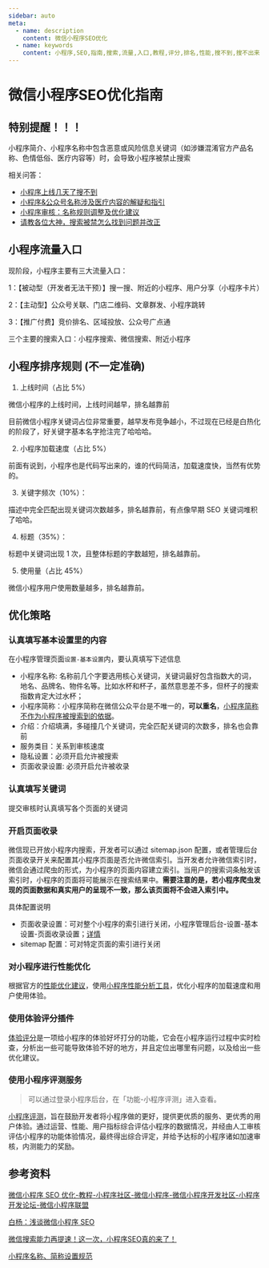 ```yaml
---
sidebar: auto
meta:
  - name: description
    content: 微信小程序SEO优化
  - name: keywords
    content: 小程序,SEO,指南,搜索,流量,入口,教程,评分,排名,性能,搜不到,搜不出来
---
```


# 微信小程序SEO优化指南

## 特别提醒！！！

小程序简介、小程序名称中包含恶意或风险信息关键词（如涉嫌混淆官方产品名称、色情低俗、医疗内容等）时，会导致小程序被禁止搜索

相关问答：
- [小程序上线几天了搜不到](https://developers.weixin.qq.com/community/develop/doc/0004cc65f845e81637882f0e851800?highLine=%25E6%2590%259C%25E4%25B8%258D%25E5%2588%25B0)
- [小程序&公众号名称涉及医疗内容的解疑和指引](https://developers.weixin.qq.com/community/develop/doc/000680db1803980789974463d5b808?highLine=%25E7%25A6%2581%25E6%25AD%25A2%25E6%2590%259C%25E7%25B4%25A2)
- [小程序审核：名称规则调整及优化建议](https://developers.weixin.qq.com/community/develop/doc/0006e8a6e28a38c6ef88db7f051401?highLine=%25E7%25A6%2581%25E6%25AD%25A2%25E6%2590%259C%25E7%25B4%25A2)
- [请教各位大神，搜索被禁怎么找到问题并改正](https://developers.weixin.qq.com/community/develop/doc/00048ac0ce4138a4ceb7ef7e251000?highLine=%25E7%25A6%2581%25E6%2590%259C)

## 小程序流量入口

现阶段，小程序主要有三大流量入口：

1：【被动型（开发者无法干预）】搜一搜、附近的小程序、用户分享（小程序卡片）

2：【主动型】公众号关联、门店二维码、文章群发、小程序跳转

3：【推广付费】竞价排名、区域投放、公众号广点通

三个主要的搜索入口：小程序搜索、微信搜索、附近小程序

## 小程序排序规则 (不一定准确)

1. 上线时间（占比 5%）

微信小程序的上线时间，上线时间越早，排名越靠前

目前微信小程序关键词占位非常重要，越早发布竞争越小，不过现在已经是白热化的阶段了，好关键字基本名字抢注完了哈哈哈。

2. 小程序加载速度（占比 5%）

前面有说到，小程序也是代码写出来的，谁的代码简洁，加载速度快，当然有优势的。

3. 关键字频次（10%）：

描述中完全匹配出现关键词次数越多，排名越靠前，有点像早期 SEO 关键词堆积了哈哈。

4. 标题（35%）：

标题中关键词出现 1 次，且整体标题的字数越短，排名越靠前。

5. 使用量（占比 45%）

微信小程序用户使用数量越多，排名越靠前。

## 优化策略

### 认真填写基本设置里的内容

在小程序管理页面`设置-基本设置`内，要认真填写下述信息

- 小程序名称: 名称前几个字要选用核心关键词，关键词最好包含指数大的词，地名、品牌名、物件名等。比如水杯和杯子，虽然意思差不多，但杯子的搜索指数肯定大过水杯；
- 小程序简称：小程序简称在微信公众平台是不唯一的，**可以重名**，[小程序简称不作为小程序被搜索到的依据](https://developers.weixin.qq.com/community/develop/doc/000c00c3a68708abf958d9bfd51000?highLine=%25E7%25AE%2580%25E7%25A7%25B0)。
- 介绍：介绍填满，多碰撞几个关键词，完全匹配关键词的次数多，排名也会靠前
- 服务类目：关系到审核速度
- 隐私设置：必须开启允许被搜索
- 页面收录设置: 必须开启允许被收录

### 认真填写关键词

提交审核时认真填写各个页面的关键词

### 开启页面收录

微信现已开放小程序内搜索，开发者可以通过 sitemap.json 配置，或者管理后台页面收录开关来配置其小程序页面是否允许微信索引。当开发者允许微信索引时，微信会通过爬虫的形式，为小程序的页面内容建立索引。当用户的搜索词条触发该索引时，小程序的页面将可能展示在搜索结果中。**需要注意的是，若小程序爬虫发现的页面数据和真实用户的呈现不一致，那么该页面将不会进入索引中。**

具体配置说明

- 页面收录设置：可对整个小程序的索引进行关闭，小程序管理后台-设置-基本设置-页面收录设置；[详情](https://mp.weixin.qq.com/wxopen/readtemplate?t=config/collection_agreement_tmpl)
- sitemap 配置：可对特定页面的索引进行关闭

### 对小程序进行性能优化

根据官方的[性能优化建议](https://developers.weixin.qq.com/miniprogram/dev/framework/performance/tips.html)，使用[小程序性能分析工具](https://developers.weixin.qq.com/miniprogram/dev/framework/performance/tools.html)，优化小程序的加载速度和用户使用体验。

### 使用体验评分插件

[体验评分](https://developers.weixin.qq.com/miniprogram/dev/devtools/audits.html)是一项给小程序的体验好坏打分的功能，它会在小程序运行过程中实时检查，分析出一些可能导致体验不好的地方，并且定位出哪里有问题，以及给出一些优化建议。

### 使用小程序评测服务

> 可以通过登录小程序后台，在「功能-小程序评测」进入查看。

[小程序评测](http://kf.qq.com/faq/190108BJnmUN190108RrEnqE.html)，旨在鼓励开发者将小程序做的更好，提供更优质的服务、更优秀的用户体验。通过运营、性能、用户指标综合评估小程序的数据情况，并经由人工审核评估小程序的功能体验情况，最终得出综合评定，并给予达标的小程序诸如加速审核，内测能力的奖励。

## 参考资料

[微信小程序 SEO 优化-教程-小程序社区-微信小程序-微信小程序开发社区-小程序开发论坛-微信小程序联盟](http://www.wxapp-union.com/portal.php?mod=view&aid=3457)

[白杨：浅谈微信小程序 SEO](https://www.baiyangseo.com/home/index/blog/id/64.html)

[微信搜索能力再提速！这一次，小程序SEO真的来了！](https://cloud.tencent.com/developer/article/1040770)

[小程序名称、简称设置规范](http://kf.qq.com/faq/170109umMvm6170109MZNnYV.html)
